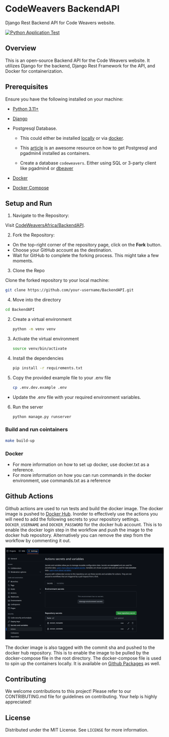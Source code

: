 # CodeWeavers BackendAPI

Django Rest Backend API for Code Weavers website.

[![Python Application Test](https://github.com/KenMwaura1/BackendAPI/actions/workflows/pythonapp.yml/badge.svg)](https://github.com/KenMwaura1/BackendAPI/actions/workflows/pythonapp.yml)


## Overview

This is an open-source Backend API for the Code Weavers website. It utilizes Django for the backend, Django Rest Framework for the API, and Docker for containerization.

## Prerequisites

Ensure you have the following installed on your machine:
* [Python 3.11+](https://www.python.org/downloads/)
* [Django](https://www.djangoproject.com/download/)
* Postgresql Database.
  * This could either be installed [locally](https://www.postgresql.org/) or via  [docker](https://www.docker.com/).
  * This [article](https://blog.crunchydata.com/blog/easy-postgresql-12-and-pgadmin-4-setup-with-docker) is an awesome resource on how to get Postgresql and pgadmin4  installed as containers.
      
  * Create a database `codeweavers`. Either using SQL or 3-party client like pgadmin4 or [dbeaver](https://dbeaver.io/)

* [Docker](https://www.docker.com/)
* [Docker Compose](https://docs.docker.com/compose/install/)
  
## Setup and Run

1. Navigate to the Repository:

 Visit [CodeWeaversAfrica/BackendAPI](https://github.com/CodeWeaversAfrica/BackendAPI).

2. Fork the Repository:

* On the top-right corner of the repository page, click on the **Fork** button.
* Choose your GitHub account as the destination.
* Wait for GitHub to complete the forking process. This might take a few moments.
  
3. Clone the Repo

 Clone the forked repository to your local machine:

 ```sh
 git clone https://github.com/your-username/BackendAPI.git
 ```

4. Move into the directory

 ```sh
 cd BackendAPI
 ```

2. Create a virtual environment

   ```sh
   python -m venv venv
   ```

3. Activate the virtual environment

   ```sh
   source venv/bin/activate
   ```

4. Install the dependencies

   ```sh
   pip install -r requirements.txt
   ```

5. Copy the provided example file to your .env file

   ```sh
   cp .env.dev.example .env
   ```

 * Update the .env file with your required environment variables.
  
6. Run the server

   ```sh
   python manage.py runserver
   ```

### Build and run cointainers

```sh
make build-up
```

### Docker

* For more information on how to set up docker, use docker.txt as a  reference.
* For more information on how you can run commands in the docker environment, use commands.txt as a reference

## Github Actions

Github actions are used to run tests and build the docker image. The docker image is pushed to [Docker Hub](https://hub.docker.com/repository/docker/kenmwaura1/backendapi/general). Inorder to effectively use the actions you will need to add the following secrets to your repository settings. `DOCKER_USERNAME` and `DOCKER_PASSWORD` for the docker hub account.
This is to enable the docker login step in the workflow and push the image to the docker hub repository. Alternatively you can remove the step from the workflow by commenting it out.

![image-screenshot](images/actions-secrets.png)

The docker image is also tagged with the commit sha and pushed to the docker hub repository. This is to enable the image to be pulled by the docker-compose file in the root directory. The docker-compose file is used to spin up the containers locally. It is available on [Github Packages](https://github.com/KenMwaura1/BackendAPI/pkgs/container/backendapi) as well.

## Contributing

We welcome contributions to this project! Please refer to our CONTRIBUTING.md file for guidelines on contributing. Your help is highly appreciated!

## License

Distributed under the MIT License. See `LICENSE` for more information.
